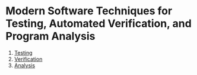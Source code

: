 # Modern Software Techniques for Testing, Automated Verification, and Program Analysis

1. [Testing](01_testing)
2. [Verification](02_verification)
3. [Analysis](03_analysis)